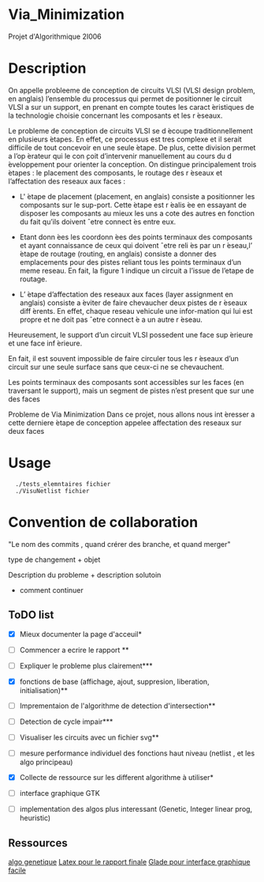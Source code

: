 # Via_Minimization
Projet d'Algorithmique 2I006

# Description

On appelle probleeme de conception de circuits VLSI (VLSI design problem, en anglais) l’ensemble du processus qui permet de positionner le circuit VLSI a sur un support, en prenant en compte toutes les caract ́eristiques de la technologie choisie concernant les composants et les r ́eseaux.

Le probleme de conception de circuits VLSI se d ́ecoupe traditionnellement en plusieurs ́etapes. En
effet, ce processus est tres complexe et il serait difficile de tout concevoir en une seule ́etape. De plus,
cette division permet a l’op ́erateur qui le con ̧coit d’intervenir manuellement au cours du d ́eveloppement
pour orienter la conception. On distingue principalement trois ́etapes : le placement des composants,
le routage des r ́eseaux et l’affectation des reseaux aux faces :

- L' ́etape de placement (placement, en anglais) consiste a positionner les composants sur le sup-port.
Cette ́etape est r ́ealis ́ee en essayant de disposer les composants au mieux les uns a cote des autres en fonction du fait qu’ils doivent ˆetre connect ́es entre eux.

- Etant donn ́ees les coordonn ́ees des points terminaux des composants et ayant connaissance de ceux qui doivent ˆetre reli ́es par un r ́eseau,l’ ́etape de routage (routing, en anglais) consiste a donner des emplacements pour des pistes reliant tous les points terminaux d’un meme reseau. En fait, la figure 1 indique un circuit a l’issue de l’etape de routage.

- L’ ́etape d’affectation des reseaux aux faces (layer assignment en anglais) consiste a ́eviter de faire chevaucher deux pistes de r ́eseaux diff ́erents. En effet, chaque reseau vehicule une infor-mation qui lui est propre et ne doit pas ˆetre connect ́e a un autre r ́eseau.

Heureusement, le support d’un circuit VLSI possedent une face sup ́erieure et une face inf ́erieure.

En fait, il est souvent impossible de faire circuler tous les r ́eseaux d’un circuit sur une seule surface sans que ceux-ci ne se chevauchent.

Les points terminaux des composants sont accessibles sur les faces
(en traversant le support), mais un segment de pistes n’est present que sur une des faces


Probleme de Via Minimization
Dans ce projet, nous allons nous int ́eresser a cette derniere ́etape de conception appelee affectation
des reseaux sur deux faces



# Usage
```
  ./tests_elemntaires fichier
  ./VisuNetlist fichier
```

# Convention de collaboration

"Le nom des commits , quand crérer des branche, et quand merger"

type de changement + objet

Description du probleme + description solutoin
+ comment continuer

## ToDO list
- [X] Mieux documenter la page d'acceuil*
- [ ] Commencer a ecrire le rapport **
- [ ] Expliquer le probleme plus clairement***
- [X] fonctions de base (affichage, ajout, suppresion, liberation, initialisation)**
- [ ] Imprementaion de l'algorithme de detection d'intersection**
- [ ] Detection de cycle impair***
- [ ] Visualiser les circuits avec un fichier svg**
- [ ] mesure performance individuel des fonctions haut niveau (netlist , et les algo principeau)
- [X] Collecte de ressource sur les different algorithme à utiliser*
- [ ] interface graphique GTK
- [ ] implementation des algos plus interessant (Genetic, Integer linear prog, heuristic)


## Ressources
<a href="http://citeseerx.ist.psu.edu/viewdoc/download?doi=10.1.1.735.8064&rep=rep1&type=pdf">algo genetique</a>
<a href="https://www.overleaf.com/learn/latex/Learn_LaTeX_in_30_minutes">Latex pour le rapport finale</a>
<a href="https://openclassrooms.com/fr/courses/1343806-pygtk/1343942-glade">Glade pour interface graphique facile</a>
